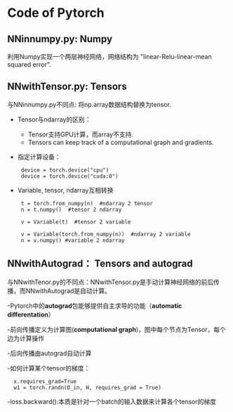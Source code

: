 # Code of Pytorch
## NNinnumpy.py: Numpy

利用Numpy实现一个两层神经网络，网络结构为 "linear-Relu-linear-mean squared error".


## NNwithTensor.py: Tensors

与NNinnumpy.py不同点: 将np.array数据结构替换为tensor.

- Tensor与ndarray的区别：
  - Tensor支持GPU计算，而array不支持.
  - Tensors can keep track of a computational graph and gradients.
- 指定计算设备：

       device = torch.device("cpu")
       device = torch.device("cuda:0")
- Variable, tensor, ndarray互相转换
       
       t = torch.from_numpy(n)  #ndarray 2 tensor
       n = t.numpy()  #tensor 2 ndarray
       
       v = Variable(t)  #tensor 2 variable
       
       v = Variable(torch.from_numpy(n))  #ndarray 2 variable
       n = v.numpy() #variable 2 ndarray



## NNwithAutograd： Tensors and autograd

与NNwithTenor.py的不同点：NNwithTensor.py是手动计算神经网络的前后传播，而NNwithAutograd是自动计算。

-Pytorch中的**autograd**包能够提供自主求导的功能（**automatic differentation**）

  -前向传播定义为计算图(**computational graph**)，图中每个节点为Tensor，每个边为计算操作
  
  -后向传播由autograd自动计算
  
-如何计算某个tensor的梯度：

      x.requires_grad=True 
      w1 = torch.randn(D_in, H, requires_grad = True)
      
-loss.backward():本质是针对一个batch的输入数据来计算各个tensor的梯度
